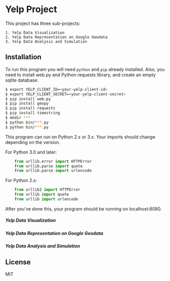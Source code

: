 # Yelp Project

This project has three sub-projects:

    1. Yelp Data Visualization
    2. Yelp Data Representation on Google Geodata
    3. Yelp Data Analysis and Simulation

## Installation

To run this program you will need `python` and `pip` already installed. Also, you need to install web.py and Python requests library, and create an empty sqlite database.


```bash
$ export YELP_CLIENT_ID=<your-yelp-client-id>
$ export YELP_CLIENT_SECRET=<your-yelp-client-secret>
$ pip install web.py
$ pip install geopy
$ pip install requests
$ pip install timestring
$ mkdir ***
$ python bin/***.py
$ python bin/***.py
```
This program can run on Python 2.x or 3.x. Your imports should change depending on the version.

For Python 3.0 and later:
```python
    from urllib.error import HTTPError
    from urllib.parse import quote
    from urllib.parse import urlencode
```

For Python 2.x:
```python
    from urllib2 import HTTPError
    from urllib import quote
    from urllib import urlencode
```

After you've done this, your program should be running on localhost:8080.

##### Yelp Data Visualization

##### Yelp Data Representation on Google Geodata

##### Yelp Data Analysis and Simulation

## License
MIT
